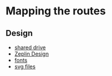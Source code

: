 # Mapping the routes

## Design
 - [shared drive](https://drive.google.com/drive/folders/1TCcus6bVJ_tnKkQ3XWVcAn6VjytE8che)
 - [Zeplin Design](https://app.zeplin.io/project/5c3479e2047c0bbf21929c9f)
 - [fonts](https://fonts.google.com/selection?selection.family=Open+Sans|ZCOOL+XiaoWei&query=open+san)
 - [svg files](https://drive.google.com/drive/folders/1ZEQYJhLoqei248FvjjZL_a3qSUpz4Hj6)